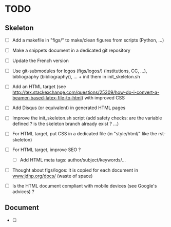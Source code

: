 # TODO

## Skeleton

- [ ] Add a makefile in "figs/" to make/clean figures from scripts (Python,
      ...)
- [ ] Make a snippets document in a dedicated git repository
- [ ] Update the French version
- [ ] Use git-submodules for logos (figs/logos/) (institutions, CC, ...),
      bibliography (bibliography/), ... + init them in init_skeleton.sh
- [ ] Add an HTML target (see
      http://tex.stackexchange.com/questions/25309/how-do-i-convert-a-beamer-based-latex-file-to-html)
      with improved CSS
- [ ] Add Disqus (or equivalent) in generated HTML pages

- [ ] Improve the init_skeleton.sh script (add safety checks: are the variable
      defined ? is the skeleton branch already exist ? ...)
- [ ] For HTML target, put CSS in a dedicated file (in "style/html/" like the
      rst-skeleton)
- [ ] For HTML target, improve SEO ?
    - [ ] Add HTML meta tags: author/subject/keywords/...
- [ ] Thought about figs/logos: it is copied for each document in
      www.jdhp.org/docs/ (waste of space)
- [ ] Is the HTML document compliant with mobile devices (see Google's
      advices) ?

## Document

- [ ] 
